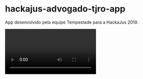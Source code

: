 # hackajus-advogado-tjro-app

App desenvolvido pela equipe Tempestade para a HackaJus 2019.

![Video do app](video.mp4)